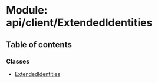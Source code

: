 # Module: api/client/ExtendedIdentities

## Table of contents

### Classes

- [ExtendedIdentities](../wiki/api.client.ExtendedIdentities.ExtendedIdentities)
